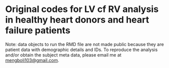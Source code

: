 # Original codes for LV cf RV analysis in healthy heart donors and heart failure patients

Note: data objects to run the RMD file are not made public because they are patient data with demographic details and IDs. To reproduce the analysis and/or obtain the subject meta data, please email me at mengboli103@gmail.com. 
